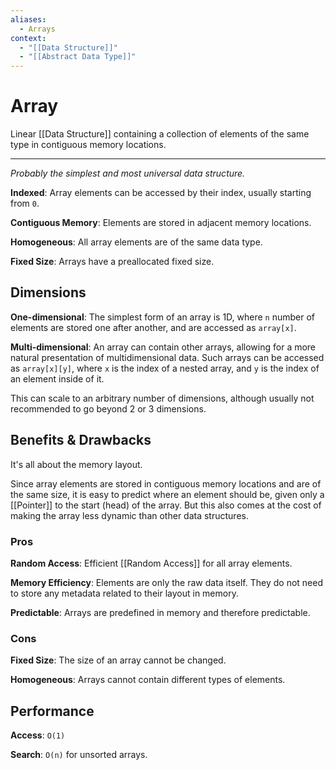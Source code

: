 ```yaml
---
aliases:
  - Arrays
context:
  - "[[Data Structure]]"
  - "[[Abstract Data Type]]"
---
```


# Array

Linear [[Data Structure]] containing a collection of elements of the same type in contiguous memory locations.

---

_Probably the simplest and most universal data structure._

**Indexed**: Array elements can be accessed by their index, usually starting from `0`.

**Contiguous Memory**: Elements are stored in adjacent memory locations.

**Homogeneous**: All array elements are of the same data type.

**Fixed Size**: Arrays have a preallocated fixed size.

## Dimensions

**One-dimensional**: The simplest form of an array is 1D, where `n` number of elements are stored one after another, and are accessed as `array[x]`.

**Multi-dimensional**: An array can contain other arrays, allowing for a more natural presentation of multidimensional data. Such arrays can be accessed as `array[x][y]`, where `x` is the index of a nested array, and `y` is the index of an element inside of it.

This can scale to an arbitrary number of dimensions, although usually not recommended to go beyond 2 or 3 dimensions.

## Benefits & Drawbacks

It's all about the memory layout.

Since array elements are stored in contiguous memory locations and are of the same size, it is easy to predict where an element should be, given only a [[Pointer]] to the start (head) of the array. But this also comes at the cost of making the array less dynamic than other data structures.

### Pros

**Random Access**: Efficient [[Random Access]] for all array elements.

**Memory Efficiency**: Elements are only the raw data itself. They do not need to store any metadata related to their layout in memory.

**Predictable**: Arrays are predefined in memory and therefore predictable.

### Cons

**Fixed Size**: The size of an array cannot be changed.

**Homogeneous**: Arrays cannot contain different types of elements.

## Performance

**Access**: `O(1)`

**Search**: `O(n)` for unsorted arrays.
